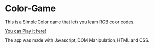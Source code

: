 # Color-Game

This is a Simple Color game that lets you learn RGB color codes.

<a href="https://kacper-kucharski.github.io/Color-Game/">You can Play it here!</a>

The app was made with Javascript, DOM Manipulation, HTML and CSS.
